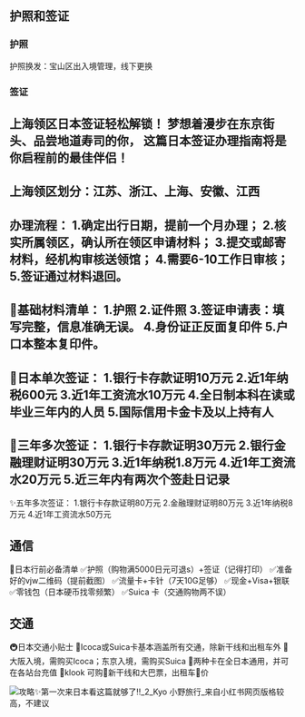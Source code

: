 ## 护照和签证

### 护照

护照换发：宝山区出入境管理，线下更换





### 签证

上海领区日本签证轻松解锁！
梦想着漫步在东京街头、品尝地道寿司的你，
这篇日本签证办理指南将是你启程前的最佳伴侣！
-
上海领区划分：江苏、浙江、上海、安徽、江西
-
办理流程：
1.确定出行日期，提前一个月办理；
2.核实所属领区，确认所在领区申请材料；
3.提交或邮寄材料，经机构审核送领馆；
4.需要6-10工作日审核；
5.签证通过材料退回。
-
📝基础材料清单：
**1.护照**
**2.证件照**
**3.签证申请表：填写完整，信息准确无误。**
**4.身份证正反面复印件**
**5.户口本整本复印件。**
-
🌸日本单次签证：
1.银行卡存款证明10万元
2.近1年纳税600元
3.近1年工资流水10万元
4.全日制本科在读或毕业三年内的人员
5.国际信用卡金卡及以上持有人
-
🌈三年多次签证：
1.银行卡存款证明30万元
2.银行金融理财证明30万元
3.近1年纳税1.8万元
4.**近1年工资流水20万元**
5.近三年内有两次个签赴日记录
-
✨五年多次签证：
1.银行卡存款证明80万元
2.金融理财证明80万元
3.近1年纳税8万元
4.近1年工资流水50万元



## 通信

🎒日本行前必备清单
✅护照（购物满5000日元可退s）+签证（记得打印）
✅准备好的vjw二维码（提前截图）
✅流量卡+卡针（7天10G足够）
✅现金+Visa+银联
✅零钱包（日本硬币找零频繁）
✅Suica 卡（交通购物两不误）

## 交通

🚇日本交通小贴士
🔸Icoca或Suica卡基本涵盖所有交通，除新干线和出租车外
🔸大阪入境，需购买Icoca；东京入境，需购买Suica
🔸两种卡在全日本通用，并可在各站台充值
🔸klook 可购🚌新干线和大巴票，出租车🚕价



![攻略✨第一次来日本看这篇就够了‼️_2_Kyo 小野旅行_来自小红书网页版](https://fs.lwmc.net/uploads/2024/12/1735481314482-202412292208511.webp)格较高，不建议
